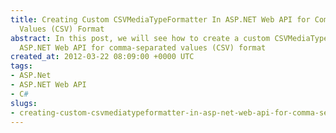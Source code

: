 ```yaml
---
title: Creating Custom CSVMediaTypeFormatter In ASP.NET Web API for Comma-Separated
  Values (CSV) Format
abstract: In this post, we will see how to create a custom CSVMediaTypeFormatter in
  ASP.NET Web API for comma-separated values (CSV) format
created_at: 2012-03-22 08:09:00 +0000 UTC
tags:
- ASP.Net
- ASP.NET Web API
- C#
slugs:
- creating-custom-csvmediatypeformatter-in-asp-net-web-api-for-comma-separated-values-csv-format
---
```


